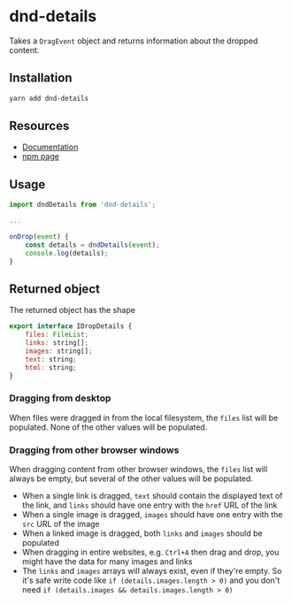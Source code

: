 # dnd-details

Takes a `DragEvent` object and returns information about the dropped content.

## Installation

```bash
yarn add dnd-details
```

## Resources

-   [Documentation](https://loopmode.github.io/dnd-details/)
-   [npm page](https://www.npmjs.com/package/dnd-details)

## Usage

```javascript
import dndDetails from 'dnd-details';

...

onDrop(event) {
    const details = dndDetails(event);
    console.log(details);
}
```

## Returned object

The returned object has the shape

```javascript
export interface IDropDetails {
    files: FileList;
    links: string[];
    images: string[];
    text: string;
    html: string;
}
```

### Dragging from desktop

When files were dragged in from the local filesystem, the `files` list will be populated.
None of the other values will be populated.

### Dragging from other browser windows

When dragging content from other browser windows, the `files` list will always be empty, but several of the other values will be populated.

-   When a single link is dragged, `text` should contain the displayed text of the link, and `links` should have one entry with the `href` URL of the link
-   When a single image is dragged, `images` should have one entry with the `src` URL of the image
-   When a linked image is dragged, both `links` and `images` should be populated
-   When dragging in entire websites, e.g. `Ctrl+A` then drag and drop, you might have the data for many images and links
-   The `links` and `images` arrays will always exist, even if they're empty. So it's safe write code like `if (details.images.length > 0)` and you don't need `if (details.images && details.images.length > 0)`
